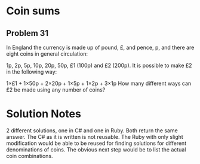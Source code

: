 # Coin sums
## Problem 31
In England the currency is made up of pound, £, and pence, p, and there are eight coins in general circulation:

1p, 2p, 5p, 10p, 20p, 50p, £1 (100p) and £2 (200p).
It is possible to make £2 in the following way:

1×£1 + 1×50p + 2×20p + 1×5p + 1×2p + 3×1p
How many different ways can £2 be made using any number of coins?

# Solution Notes
2 different solutions, one in C# and one in Ruby. Both return the same answer. The C# as it is written 
is not reusable. The Ruby with only slight modification would be able to be reused for finding 
solutions for different denominations of coins. The obvious next step would be to list the 
actual coin combinations.
